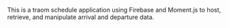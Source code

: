 This is a traom schedule application using Firebase and Moment.js to host, retrieve, and manipulate arrival and departure data.
